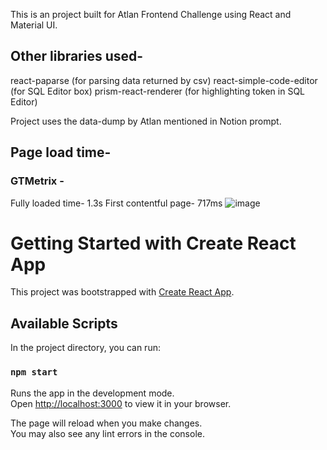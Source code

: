This is an project built for Atlan Frontend Challenge using React and Material UI.

## Other libraries used-
react-paparse (for parsing data returned by csv)
react-simple-code-editor (for SQL Editor box)
prism-react-renderer (for highlighting token in SQL Editor)

Project uses the data-dump by Atlan mentioned in Notion prompt.

## Page load time-

### GTMetrix - 
Fully loaded time- 1.3s
First contentful page- 717ms
![image](https://user-images.githubusercontent.com/58728994/192352460-0697d311-6640-4659-b0af-b29e9b4f42e6.png)


# Getting Started with Create React App

This project was bootstrapped with [Create React App](https://github.com/facebook/create-react-app).

## Available Scripts

In the project directory, you can run:

### `npm start`

Runs the app in the development mode.\
Open [http://localhost:3000](http://localhost:3000) to view it in your browser.

The page will reload when you make changes.\
You may also see any lint errors in the console.

